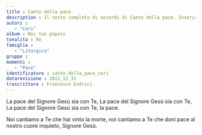 ```yaml
--- 
title : Canto della pace
description : Il testo completo di accordi di Canto della pace. Inseriscila nel tuo canzoniere!
autori : 
   - "Cori"
album : Noi tuo popolo
tonalita : Re
famiglia : 
   - "Liturgica"
gruppo : 
momenti : 
   - "Pace"
identificatore : canto_della_pace_cori
datarevisione : 2011_12_31
trascrittore : Francesco Endrici
--- 
```




La pace del Signore Gesù sia con Te,
La pace del Signore Gesù sia con Te,
La pace del Signore Gesù sia con Te,
la pace. 


Noi cantiamo a Te che hai vinto la morte, 
noi cantiamo a Te che doni pace
al nostro cuore inquieto,  Signore Gesù.


